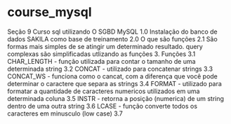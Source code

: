 # course_mysql
Seção 9 Curso sql utilizando O SGBD MySQL
  1.0 Instalação do banco de dados SAKILA como base de treinamento
  2.0 O que são funções
    2.1 São formas mais simples de se atingir um determinado resultado. query complexas são simplificadas utlizando as funções
  3. Funções
    3.1 CHAR_LENGTH - função utilizada para contar o tamanho de uma determinada string
    3.2 CONCAT - utilizado para concatenar strings 
    3.3 CONCAT_WS - funciona como o cancat, com a diferença que você pode determinar o caractere que separa as strings
    3.4 FORMAT - utilizado para formatar a quantidade de caracteres numericos utilizados em uma determinada coluna
    3.5 INSTR - retorna a posição (numerica) de um string dentro de uma outra string
    3.6 LCASE - função converte todos os caracteres em minusculo (low case)
    3.7
    
